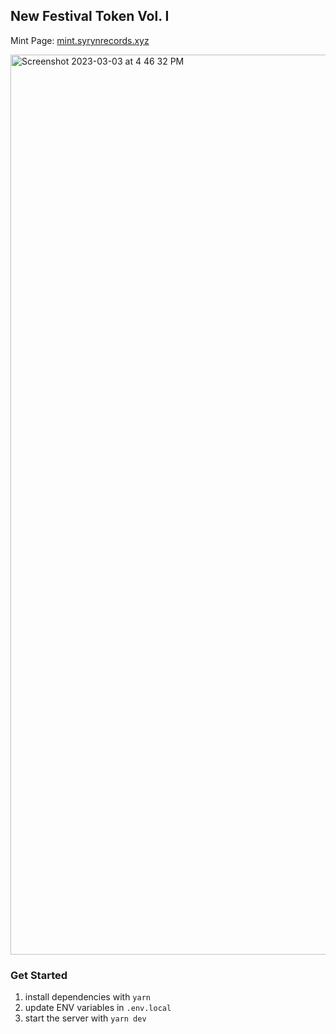 ## New Festival Token Vol. I

Mint Page: [mint.syrynrecords.xyz](https://newfestivaltoken.vercel.app/)

<img width="1440" alt="Screenshot 2023-03-03 at 4 46 32 PM" src="https://user-images.githubusercontent.com/23249402/222812707-d4421035-2e1d-4370-9335-140801c0da1b.png">


### Get Started

1. install dependencies with `yarn`
2. update ENV variables in `.env.local`
3. start the server with `yarn dev`
